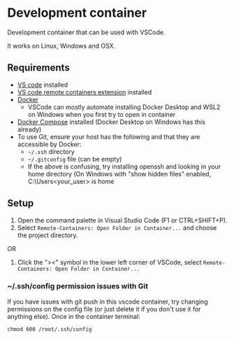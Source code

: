 # Development container

Development container that can be used with VSCode.

It works on Linux, Windows and OSX.

## Requirements

- [VS code](https://code.visualstudio.com/download) installed
- [VS code remote containers extension](https://marketplace.visualstudio.com/items?itemName=ms-vscode-remote.remote-containers) installed
- [Docker](https://www.docker.com/products/docker-desktop) 
    - VSCode can mostly automate installing Docker Desktop and WSL2 on Windows when you first try to open in container
- [Docker Compose](https://docs.docker.com/compose/install/) installed (Docker Desktop on Windows has this already)
- To use Git, ensure your host has the following and that they are accessible by Docker:
    - `~/.ssh` directory
    - `~/.gitconfig` file (can be empty)
    - If the above is confusing, try installing openssh and looking in your home directory (On Windows with "show hidden files" enabled, C:\Users\<your_user> is home

## Setup

1. Open the command palette in Visual Studio Code (F1 or CTRL+SHIFT+P).
2. Select `Remote-Containers: Open Folder in Container...` and choose the project directory.

OR
1. Click the "><" symbol in the lower left corner of VSCode, select `Remote-Containers: Open Folder in Container...`

### ~/.ssh/config permission issues with Git

If you have issues with git push in this vscode container, try changing permissions on the config file (or just delete it if you don't use it for anything else).
Once in the container terminal:
```
chmod 600 /root/.ssh/config
```